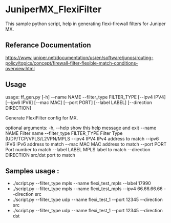 # JuniperMX_FlexiFilter
 This sample python script, help in generating flexi-firewall filters for Juniper MX.
 
## Referance Documentation

 https://www.juniper.net/documentation/us/en/software/junos/routing-policy/topics/concept/firewall-filter-flexible-match-conditions-overview.html 

## Usage
  usage: ff_gen.py [-h] --name NAME --filter_type FILTER_TYPE [--ipv4 IPV4]
                 [--ipv6 IPV6] [--mac MAC] [--port PORT] [--label LABEL]
                 [--direction DIRECTION]

  Generate FlexiFilter config for MX.

  optional arguments:
   -h, --help            show this help message and exit
   --name NAME           Filter name
   --filter_type FILTER_TYPE
                        Filter Type (UDP/TCP/VPLS/L2VPN/MPLS
   --ipv4 IPV4           IPv4 address to match
   --ipv6 IPV6           IPv6 address to match
   --mac MAC             MAC address to match
   --port PORT           Port number to match
   --label LABEL         MPLS label to match
   --direction DIRECTION
                        src/dst port to match

## Samples usage :
 - ./script.py --filter_type mpls --name flexi_test_mpls --label 17990
 - ./script.py --filter_type mpls --name flexi_test_mpls --ipv4 66.66.66.66 --direction src
 - ./script.py --filter_type udp --name flexi_test_1 --port 12345 --direction src
 - ./script.py --filter_type udp --name flexi_test_1 --port 12345 --direction dst

